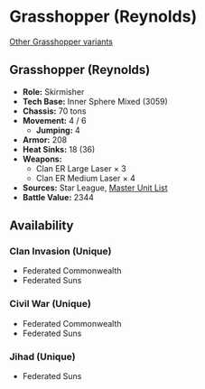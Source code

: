 # Grasshopper (Reynolds)

[Other Grasshopper variants](../grasshopper.md)

## Grasshopper (Reynolds)
- **Role:** Skirmisher
- **Tech Base:** Inner Sphere Mixed (3059)
- **Chassis:** 70 tons
- **Movement:** 4 / 6
  - **Jumping:** 4
- **Armor:** 208
- **Heat Sinks:** 18 (36)
- **Weapons:**
  - Clan ER Large Laser × 3
  - Clan ER Medium Laser × 4
- **Sources:** Star League, [Master Unit List](http://masterunitlist.info/Unit/Details/5861/grasshopper-reynolds)
- **Battle Value:** 2344

## Availability

### Clan Invasion (Unique)
- Federated Commonwealth
- Federated Suns

### Civil War (Unique)
- Federated Commonwealth
- Federated Suns

### Jihad (Unique)
- Federated Suns


